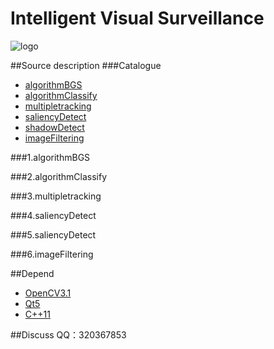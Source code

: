 Intelligent Visual Surveillance
===============================

![logo](./myappico.ico)

##Source description
###Catalogue
* [algorithmBGS](#algorithmBGS)
* [algorithmClassify](#algorithmClassify)
* [multipletracking](#multipletracking)
* [saliencyDetect](#saliencyDetect)
* [shadowDetect](#shadowDetect)
* [imageFiltering](#imageFiltering)

<a name="algorithmBGS"></a>
###1.algorithmBGS

<a name="algorithmClassify"></a>
###2.algorithmClassify

<a name="multipletracking"></a>
###3.multipletracking

<a name="saliencyDetect"></a>
###4.saliencyDetect

<a name="saliencyDetect"></a>
###5.saliencyDetect

<a name="imageFiltering"></a>
###6.imageFiltering

##Depend
* [OpenCV3.1](http://opencv.org/downloads.html)
* [Qt5](https://www.qt.io/download-open-source/#section-2)
* [C++11](https://en.wikipedia.org/wiki/C%2B%2B11)

##Discuss
QQ：320367853